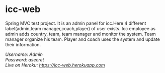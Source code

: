 # icc-web
Spring MVC test project. It is an admin panel for icc.Here 4 different label(admin,team manager,coach,player) of user exists. Icc employee as admin adds country, team, team manager and monitor the system.
Team manager organize his team. Player and coach uses the system and update their information.

<i>Username: Admin</i></br>
<i>Password: asecret</i></br>
<i>Live on Heroku: https://icc-web.herokuapp.com</i>
